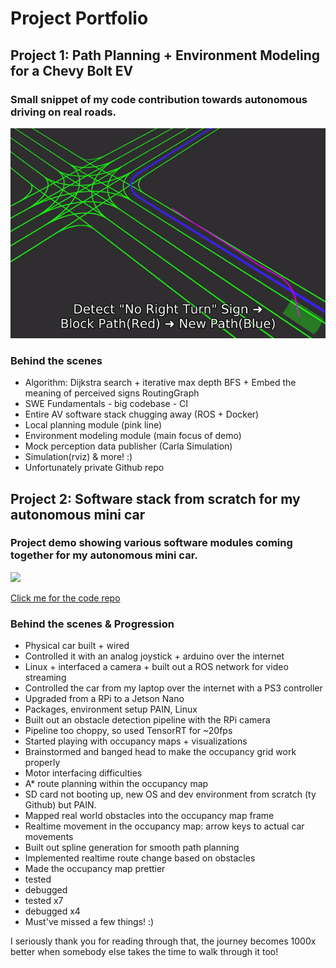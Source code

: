 # Project Portfolio
## Project 1: Path Planning + Environment Modeling for a Chevy Bolt EV
### Small snippet of my code contribution towards autonomous driving on real roads.
<img src='./AutonomousPathPlanning.gif'>

### Behind the scenes
* Algorithm: Dijkstra search + iterative max depth BFS + Embed the meaning of perceived signs RoutingGraph
* SWE Fundamentals - big codebase - CI
* Entire AV software stack chugging away (ROS + Docker)
* Local planning module (pink line)
* Environment modeling module (main focus of demo) 
* Mock perception data publisher (Carla Simulation)
* Simulation(rviz) & more! :)
* Unfortunately private Github repo

## Project 2: Software stack from scratch for my autonomous mini car
### Project demo showing various software modules coming together for my autonomous mini car.
<img src='./AutonomousMiniCar.gif'>

[Click me for the code repo](https://github.com/MaahirG/SmartCar)
### Behind the scenes & Progression
* Physical car built + wired
* Controlled it with an analog joystick + arduino over the internet
* Linux + interfaced a camera + built out a ROS network for video streaming
* Controlled the car from my laptop over the internet with a PS3 controller
* Upgraded from a RPi to a Jetson Nano
* Packages, environment setup PAIN, Linux
* Built out an obstacle detection pipeline with the RPi camera
* Pipeline too choppy, so used TensorRT for ~20fps
* Started playing with occupancy maps + visualizations
* Brainstormed and banged head to make the occupancy grid work properly
* Motor interfacing difficulties
* A* route planning within the occupancy map
* SD card not booting up, new OS and dev environment from scratch (ty Github) but PAIN.
* Mapped real world obstacles into the occupancy map frame
* Realtime movement in the occupancy map: arrow keys to actual car movements
* Built out spline generation for smooth path planning
* Implemented realtime route change based on obstacles
* Made the occupancy map prettier
* tested
* debugged
* tested x7
* debugged x4
* Must've missed a few things! :)

I seriously thank you for reading through that, the journey becomes 1000x better when somebody else takes the time to walk through it too!

